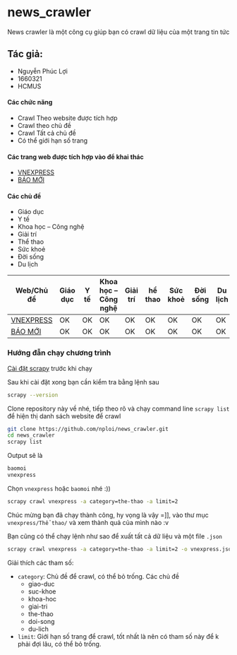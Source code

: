 
# news_crawler

News crawler là một công cụ giúp bạn có crawl dữ liệu của một trang tin tức

## Tác giả: 
- Nguyễn Phúc Lợi
- 1660321
- HCMUS

#### Các chức năng
* Crawl Theo website được tích hợp
* Crawl theo chủ đề
* Crawl Tất cả chủ đề
* Có thể giới hạn số trang

#### Các trang web được tích hợp vào để khai thác
* [VNEXPRESS](https://vnexpress.net/)
* [BÁO MỚI](https://baomoi.com/)

#### Các chủ đề
* Giáo dục
* Y tế
* Khoa học – Công nghệ
* Giải trí
* Thể thao
* Sức khoẻ
* Đời sống
* Du lịch

Web/Chủ đề| Giáo dục | Y tế | Khoa học – Công nghệ | Giải trí | hể thao | Sức khoẻ| Đời sống | Du lịch
--- | --- | --- | --- |--- |--- |--- |--- |--- 
[VNEXPRESS](https://vnexpress.net/) | OK | OK | OK | OK | OK | OK | OK | OK 
[BÁO MỚI](https://baomoi.com/) | OK | OK | OK | OK | OK | OK | OK | OK 


### Hướng đẫn chạy chương trình

[Cài đặt scrapy](http://doc.scrapy.org/en/latest/intro/install.html) trước khi chạy

Sau khi cài đặt xong bạn cần kiểm tra bằng lệnh sau
```bash
scrapy --version
```
Clone repository này về  nhé, tiếp theo rõ và chạy command line `scrapy list` để hiện thị danh sách website để  crawl
```bash
git clone https://github.com/nploi/news_crawler.git
cd news_crawler
scrapy list
```
Output sẽ là
```bash
baomoi
vnexpress
```
Chọn `vnexpress` hoặc `baomoi` nhé :))
```bash
scrapy crawl vnexpress -a category=the-thao -a limit=2
```
Chúc mừng bạn đã chạy thành công, hy vọng là vậy =]], vào thư mục `vnexpress/Thể thao/` và xem thành quả của mình nào :v

Bạn cũng có thể chạy lệnh như sao để xuất tất cả dữ liệu và một file `.json`

```bash
scrapy crawl vnexpress -a category=the-thao -a limit=2 -o vnexpress.json
```

Giải thích các tham số:
- `category`: Chủ đề để crawl, có thể bỏ trống. Các chủ đề
    * giao-duc
    * suc-khoe
    * khoa-hoc
    * giai-tri
    * the-thao
    * doi-song
    * du-lich  
- `limit`: Giới hạn số trang để crawl, tốt nhất là nên có tham số này để k phải đợi lâu, có thể bỏ trống.
